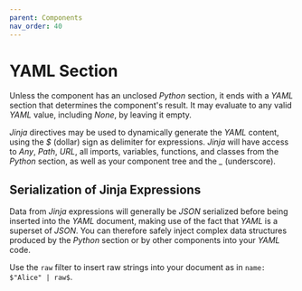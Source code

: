 ```yaml
---
parent: Components
nav_order: 40
---
```


# YAML Section
Unless the component has an unclosed *Python* section, it ends with a *YAML*
section that determines the component's result. It may evaluate to any valid
*YAML* value, including *None*, by leaving it empty.

*Jinja* directives may be used to dynamically generate the *YAML* content,
using the *$* (dollar) sign as delimiter for expressions. *Jinja* will have
access to *Any*, *Path*, *URL*, all imports, variables, functions, and classes
from the *Python* section, as well as your component tree and the *_*
(underscore).

## Serialization of Jinja Expressions
Data from *Jinja* expressions will generally be *JSON* serialized before being
inserted into the *YAML* document, making use of the fact that *YAML* is a
superset of *JSON*. You can therefore safely inject complex data structures
produced by the *Python* section or by other components into your *YAML* code.

Use the `raw` filter to insert raw strings into your document as in `name:
$"Alice" | raw$`.
